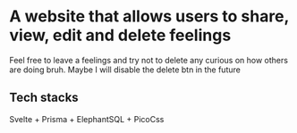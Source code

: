 # A website that allows users to share, view, edit and delete feelings
Feel free to leave a feelings and try not to delete any curious on how others are doing bruh.
Maybe I will disable the delete btn in the future
<br>
## Tech stacks 
Svelte + Prisma + ElephantSQL + PicoCss
